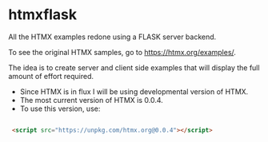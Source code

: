 # htmxflask
All the HTMX examples redone using a FLASK server backend.  

To see the original HTMX samples, go to 
https://htmx.org/examples/. 

The idea is to create server and client side examples 
that will display the full amount of effort required.

* Since HTMX is in flux I will be using developmental version of HTMX.  
* The most current version of HTMX is 0.0.4.
* To use this version, use:

```html

 <script src="https://unpkg.com/htmx.org@0.0.4"></script>

 ```